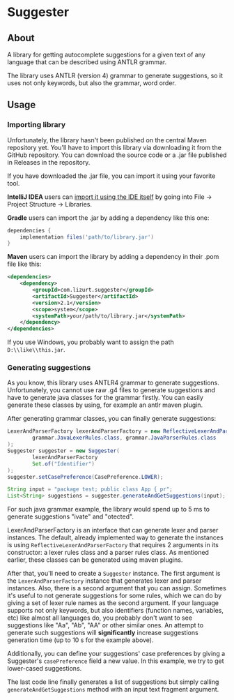 # Suggester

## About

A library for getting autocomplete suggestions for a given text of any language that can be described using ANTLR grammar.

The library uses ANTLR (version 4) grammar to generate suggestions, so it uses not only keywords, but also the grammar, word order.

## Usage

### Importing library

Unfortunately, the library hasn't been published on the central Maven repository yet. You'll have to import this library via downloading it from the GitHub repository. You can download the source code or a .jar file published in Releases in the repository.

If you have downloaded the .jar file, you can import it using your favorite tool.

**IntelliJ IDEA** users can [import it using the IDE itself](https://stackoverflow.com/questions/21051991/importing-jar-file-into-intellij-idea) by going into File -> Project Structure -> Libraries.

**Gradle** users can import the .jar by adding a dependency like this one:

```groovy
dependencies {
    implementation files('path/to/library.jar')
}
```

**Maven** users can import the library by adding a dependency in their .pom file like this:

```xml
<dependencies>
    <dependency>
        <groupId>com.lizurt.suggester</groupId>
        <artifactId>Suggester</artifactId>
        <version>2.1</version>
        <scope>system</scope>
        <systemPath>your/path/to/library.jar</systemPath>
    </dependency>
</dependencies>
```

If you use Windows, you probably want to assign the path `D:\\like\\this.jar`.

### Generating suggestions

As you know, this library uses ANTLR4 grammar to generate suggestions. Unfortunately, you cannot use raw .g4 files to generate suggestions and have to generate java classes for the grammar firstly. You can easily generate these classes by using, for example an antlr maven plugin.

After generating grammar classes, you can finally generate suggestions:

```java
LexerAndParserFactory lexerAndParserFactory = new ReflectiveLexerAndParserFactory(
        grammar.JavaLexerRules.class, grammar.JavaParserRules.class
);
Suggester suggester = new Suggester(
        lexerAndParserFactory
        Set.of("Identifier")
);
suggester.setCasePreference(CasePreference.LOWER);

String input = "package test; public class App { pr";
List<String> suggestions = suggester.generateAndGetSuggestions(input);
```

For such java grammar example, the library would spend up to 5 ms to generate suggestions "ivate" and "otected".

LexerAndParserFactory is an interface that can generate lexer and parser instances. The default, already implemented way to generate the instances is using `ReflectiveLexerAndParserFactory` that requires 2 arguments in its constructor: a lexer rules class and a parser rules class. As mentioned earlier, these classes can be generated using maven plugins.

After that, you'll need to create a `Suggester` instance. The first argument is the `LexerAndParserFactory` instance that generates lexer and parser instances. Also, there is a second argument that you can assign. Sometimes it's useful to not generate suggestions for some rules, which we can do by giving a set of lexer rule names as the second argument. If your language supports not only keywords, but also identifiers (function names, variables, etc) like almost all languages do, you probably don't want to see suggestions like "Aa", "Ab", "AA" or other similar ones. An attempt to generate such suggestions will **significantly** increase suggestions generation time (up to 10 s for the example above).

Additionally, you can define your suggestions' case preferences by giving a Suggester's `casePreference` field a new value. In this example, we try to get lower-cased suggestions.

The last code line finally generates a list of suggestions but simply calling `generateAndGetSuggestions` method with an input text fragment argument.



